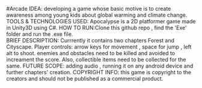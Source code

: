 #Arcade
IDEA: developing a game whose basic motive is to create awareness among young kids about global warming and climate change.
TOOLS & TECHNOLOGIES USED: Apocalypse is a 2D platformer game made in Unity3D using C#.
HOW TO RUN:Clone this github repo , find the 'Exe' folder and run the .exe file.  
BRIEF DESCRIPTION: Currrently it contains two chapters Forest and Cityscape. 
                   Player controls: arrow keys for movement  , space for jump , left alt to shoot.
                   enemies and obstacles need to be killed and avoided to increament the score. Also, collectible items need to be collected                                 for the same.
FUTURE SCOPE: adding audio , running it on any android device and further chapters' creation.
COPYRIGHT INFO: this game is copyright to the creators and should not be published as a commercial product.

